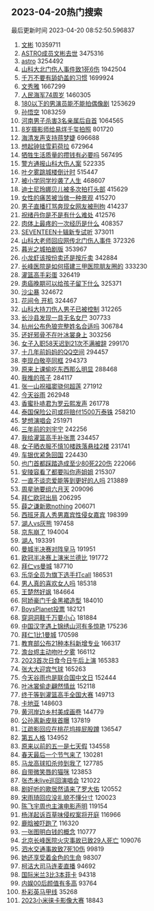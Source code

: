 ## 2023-04-20热门搜索 
最后更新时间 2023-04-20 08:52:50.596837 
1. [文彬](https://s.weibo.com/weibo?q=%E6%96%87%E5%BD%AC&t=31&band_rank=1&Refer=top) 10359711
1. [ASTRO成员文彬去世](https://s.weibo.com/weibo?q=%23ASTRO%E6%88%90%E5%91%98%E6%96%87%E5%BD%AC%E5%8E%BB%E4%B8%96%23&t=31&band_rank=1&Refer=top) 3475316
1. [astro](https://s.weibo.com/weibo?q=astro&t=31&band_rank=2&Refer=top) 3254492
1. [山科大北门伤人事件致1死6伤](https://s.weibo.com/weibo?q=%23%E5%B1%B1%E7%A7%91%E5%A4%A7%E5%8C%97%E9%97%A8%E4%BC%A4%E4%BA%BA%E4%BA%8B%E4%BB%B6%E8%87%B41%E6%AD%BB6%E4%BC%A4%23&t=31&band_rank=11&Refer=top) 1942504
1. [千万不要有舔奶盖的习惯](https://s.weibo.com/weibo?q=%23%E5%8D%83%E4%B8%87%E4%B8%8D%E8%A6%81%E6%9C%89%E8%88%94%E5%A5%B6%E7%9B%96%E7%9A%84%E4%B9%A0%E6%83%AF%23&t=31&band_rank=1&Refer=top) 1699924
1. [文秀雅](https://s.weibo.com/weibo?q=%E6%96%87%E7%A7%80%E9%9B%85&t=31&band_rank=7&Refer=top) 1667299
1. [人民海军74周岁](https://s.weibo.com/weibo?q=%23%E4%BA%BA%E6%B0%91%E6%B5%B7%E5%86%9B74%E5%91%A8%E5%B2%81%23&t=31&band_rank=3&Refer=top) 1460305
1. [180以下的男演员能不能拍偶像剧](https://s.weibo.com/weibo?q=%23180%E4%BB%A5%E4%B8%8B%E7%9A%84%E7%94%B7%E6%BC%94%E5%91%98%E8%83%BD%E4%B8%8D%E8%83%BD%E6%8B%8D%E5%81%B6%E5%83%8F%E5%89%A7%23&t=31&band_rank=2&Refer=top) 1253629
1. [孙悟空](https://s.weibo.com/weibo?q=%E5%AD%99%E6%82%9F%E7%A9%BA&t=31&band_rank=8&Refer=top) 1083259
1. [河南男子杀害3名亲属后自首](https://s.weibo.com/weibo?q=%23%E6%B2%B3%E5%8D%97%E7%94%B7%E5%AD%90%E6%9D%80%E5%AE%B33%E5%90%8D%E4%BA%B2%E5%B1%9E%E5%90%8E%E8%87%AA%E9%A6%96%23&t=31&band_rank=4&Refer=top) 1064565
1. [8岁摄影师给易烊千玺拍照](https://s.weibo.com/weibo?q=%238%E5%B2%81%E6%91%84%E5%BD%B1%E5%B8%88%E7%BB%99%E6%98%93%E7%83%8A%E5%8D%83%E7%8E%BA%E6%8B%8D%E7%85%A7%23&t=31&band_rank=5&Refer=top) 801720
1. [海清发声支持蒋梦婕](https://s.weibo.com/weibo?q=%23%E6%B5%B7%E6%B8%85%E5%8F%91%E5%A3%B0%E6%94%AF%E6%8C%81%E8%92%8B%E6%A2%A6%E5%A9%95%23&t=31&band_rank=6&Refer=top) 696688
1. [想起钟铉雪莉荷拉](https://s.weibo.com/weibo?q=%E6%83%B3%E8%B5%B7%E9%92%9F%E9%93%89%E9%9B%AA%E8%8E%89%E8%8D%B7%E6%8B%89&t=31&band_rank=6&Refer=top) 672964
1. [牺牲生活质量的攒钱有必要吗](https://s.weibo.com/weibo?q=%23%E7%89%BA%E7%89%B2%E7%94%9F%E6%B4%BB%E8%B4%A8%E9%87%8F%E7%9A%84%E6%94%92%E9%92%B1%E6%9C%89%E5%BF%85%E8%A6%81%E5%90%97%23&t=31&band_rank=20&Refer=top) 567495
1. [警方通报山科大伤人案](https://s.weibo.com/weibo?q=%E8%AD%A6%E6%96%B9%E9%80%9A%E6%8A%A5%E5%B1%B1%E7%A7%91%E5%A4%A7%E4%BC%A4%E4%BA%BA%E6%A1%88&t=31&band_rank=49&Refer=top) 522335
1. [叶夕雾跳城楼倒计时](https://s.weibo.com/weibo?q=%23%E5%8F%B6%E5%A4%95%E9%9B%BE%E8%B7%B3%E5%9F%8E%E6%A5%BC%E5%80%92%E8%AE%A1%E6%97%B6%23&t=31&band_rank=7&Refer=top) 515447
1. [被小学同学抄袭了人生](https://s.weibo.com/weibo?q=%23%E8%A2%AB%E5%B0%8F%E5%AD%A6%E5%90%8C%E5%AD%A6%E6%8A%84%E8%A2%AD%E4%BA%86%E4%BA%BA%E7%94%9F%23&t=31&band_rank=12&Refer=top) 468607
1. [迪士尼玲娜贝儿被多次拍打头部](https://s.weibo.com/weibo?q=%23%E8%BF%AA%E5%A3%AB%E5%B0%BC%E7%8E%B2%E5%A8%9C%E8%B4%9D%E5%84%BF%E8%A2%AB%E5%A4%9A%E6%AC%A1%E6%8B%8D%E6%89%93%E5%A4%B4%E9%83%A8%23&t=31&band_rank=10&Refer=top) 415629
1. [女性的痛苦被当做一种景观](https://s.weibo.com/weibo?q=%E5%A5%B3%E6%80%A7%E7%9A%84%E7%97%9B%E8%8B%A6%E8%A2%AB%E5%BD%93%E5%81%9A%E4%B8%80%E7%A7%8D%E6%99%AF%E8%A7%82&t=31&band_rank=12&Refer=top) 415270
1. [男子直播打骂奔现女网友被刑拘](https://s.weibo.com/weibo?q=%23%E7%94%B7%E5%AD%90%E7%9B%B4%E6%92%AD%E6%89%93%E9%AA%82%E5%A5%94%E7%8E%B0%E5%A5%B3%E7%BD%91%E5%8F%8B%E8%A2%AB%E5%88%91%E6%8B%98%23&t=31&band_rank=13&Refer=top) 414237
1. [祝绪丹你是不是有什么难处](https://s.weibo.com/weibo?q=%23%E7%A5%9D%E7%BB%AA%E4%B8%B9%E4%BD%A0%E6%98%AF%E4%B8%8D%E6%98%AF%E6%9C%89%E4%BB%80%E4%B9%88%E9%9A%BE%E5%A4%84%23&t=31&band_rank=14&Refer=top) 412576
1. [肉体上最疼的一次经历是什么](https://s.weibo.com/weibo?q=%23%E8%82%89%E4%BD%93%E4%B8%8A%E6%9C%80%E7%96%BC%E7%9A%84%E4%B8%80%E6%AC%A1%E7%BB%8F%E5%8E%86%E6%98%AF%E4%BB%80%E4%B9%88%23&t=31&band_rank=9&Refer=top) 408357
1. [SEVENTEEN十辑新专试听](https://s.weibo.com/weibo?q=%23SEVENTEEN%E5%8D%81%E8%BE%91%E6%96%B0%E4%B8%93%E8%AF%95%E5%90%AC%23&t=31&band_rank=10&Refer=top) 373011
1. [山科大老师回应网传北门伤人事件](https://s.weibo.com/weibo?q=%23%E5%B1%B1%E7%A7%91%E5%A4%A7%E8%80%81%E5%B8%88%E5%9B%9E%E5%BA%94%E7%BD%91%E4%BC%A0%E5%8C%97%E9%97%A8%E4%BC%A4%E4%BA%BA%E4%BA%8B%E4%BB%B6%23&t=31&band_rank=11&Refer=top) 372326
1. [暮光之城拍剧版](https://s.weibo.com/weibo?q=%23%E6%9A%AE%E5%85%89%E4%B9%8B%E5%9F%8E%E6%8B%8D%E5%89%A7%E7%89%88%23&t=31&band_rank=15&Refer=top) 353967
1. [小龙虾该按份卖还是按斤卖](https://s.weibo.com/weibo?q=%23%E5%B0%8F%E9%BE%99%E8%99%BE%E8%AF%A5%E6%8C%89%E4%BB%BD%E5%8D%96%E8%BF%98%E6%98%AF%E6%8C%89%E6%96%A4%E5%8D%96%23&t=31&band_rank=16&Refer=top) 342884
1. [长峰医院是如何搭建三甲医院朋友圈的](https://s.weibo.com/weibo?q=%23%E9%95%BF%E5%B3%B0%E5%8C%BB%E9%99%A2%E6%98%AF%E5%A6%82%E4%BD%95%E6%90%AD%E5%BB%BA%E4%B8%89%E7%94%B2%E5%8C%BB%E9%99%A2%E6%9C%8B%E5%8F%8B%E5%9C%88%E7%9A%84%23&t=31&band_rank=49&Refer=top) 333230
1. [灌篮高手彩蛋](https://s.weibo.com/weibo?q=%E7%81%8C%E7%AF%AE%E9%AB%98%E6%89%8B%E5%BD%A9%E8%9B%8B&t=31&band_rank=32&Refer=top) 326419
1. [患癌晚期可以给孩子留下什么](https://s.weibo.com/weibo?q=%E6%82%A3%E7%99%8C%E6%99%9A%E6%9C%9F%E5%8F%AF%E4%BB%A5%E7%BB%99%E5%AD%A9%E5%AD%90%E7%95%99%E4%B8%8B%E4%BB%80%E4%B9%88&t=31&band_rank=49&Refer=top) 325371
1. [沙尘暴](https://s.weibo.com/weibo?q=%E6%B2%99%E5%B0%98%E6%9A%B4&t=31&band_rank=18&Refer=top) 324672
1. [花间令 开机](https://s.weibo.com/weibo?q=%E8%8A%B1%E9%97%B4%E4%BB%A4%20%E5%BC%80%E6%9C%BA&t=31&band_rank=13&Refer=top) 324467
1. [山科大持刀伤人男子已被控制](https://s.weibo.com/weibo?q=%23%E5%B1%B1%E7%A7%91%E5%A4%A7%E6%8C%81%E5%88%80%E4%BC%A4%E4%BA%BA%E7%94%B7%E5%AD%90%E5%B7%B2%E8%A2%AB%E6%8E%A7%E5%88%B6%23&t=31&band_rank=15&Refer=top) 312265
1. [长沙县发现一具无名女尸](https://s.weibo.com/weibo?q=%23%E9%95%BF%E6%B2%99%E5%8E%BF%E5%8F%91%E7%8E%B0%E4%B8%80%E5%85%B7%E6%97%A0%E5%90%8D%E5%A5%B3%E5%B0%B8%23&t=31&band_rank=21&Refer=top) 307733
1. [杭州公布色狼完整姓名合适吗](https://s.weibo.com/weibo?q=%23%E6%9D%AD%E5%B7%9E%E5%85%AC%E5%B8%83%E8%89%B2%E7%8B%BC%E5%AE%8C%E6%95%B4%E5%A7%93%E5%90%8D%E5%90%88%E9%80%82%E5%90%97%23&t=31&band_rank=14&Refer=top) 306784
1. [还好邪骨不在叶冰裳身上](https://s.weibo.com/weibo?q=%23%E8%BF%98%E5%A5%BD%E9%82%AA%E9%AA%A8%E4%B8%8D%E5%9C%A8%E5%8F%B6%E5%86%B0%E8%A3%B3%E8%BA%AB%E4%B8%8A%23&t=31&band_rank=15&Refer=top) 303256
1. [女子入职58天迟到21次不满被辞](https://s.weibo.com/weibo?q=%23%E5%A5%B3%E5%AD%90%E5%85%A5%E8%81%8C58%E5%A4%A9%E8%BF%9F%E5%88%B021%E6%AC%A1%E4%B8%8D%E6%BB%A1%E8%A2%AB%E8%BE%9E%23&t=31&band_rank=22&Refer=top) 299170
1. [十几年前妈妈的QQ空间](https://s.weibo.com/weibo?q=%E5%8D%81%E5%87%A0%E5%B9%B4%E5%89%8D%E5%A6%88%E5%A6%88%E7%9A%84QQ%E7%A9%BA%E9%97%B4&t=31&band_rank=16&Refer=top) 294457
1. [李现白敬亭同框](https://s.weibo.com/weibo?q=%23%E6%9D%8E%E7%8E%B0%E7%99%BD%E6%95%AC%E4%BA%AD%E5%90%8C%E6%A1%86%23&t=31&band_rank=17&Refer=top) 294373
1. [原来上课偷吃东西那么明显](https://s.weibo.com/weibo?q=%23%E5%8E%9F%E6%9D%A5%E4%B8%8A%E8%AF%BE%E5%81%B7%E5%90%83%E4%B8%9C%E8%A5%BF%E9%82%A3%E4%B9%88%E6%98%8E%E6%98%BE%23&t=31&band_rank=22&Refer=top) 288468
1. [我推的孩子](https://s.weibo.com/weibo?q=%23%E6%88%91%E6%8E%A8%E7%9A%84%E5%AD%A9%E5%AD%90%23&t=31&band_rank=24&Refer=top) 284117
1. [张一山祝福窦骁何超莲](https://s.weibo.com/weibo?q=%23%E5%BC%A0%E4%B8%80%E5%B1%B1%E7%A5%9D%E7%A6%8F%E7%AA%A6%E9%AA%81%E4%BD%95%E8%B6%85%E8%8E%B2%23&t=31&band_rank=18&Refer=top) 271912
1. [今天谷雨](https://s.weibo.com/weibo?q=%23%E4%BB%8A%E5%A4%A9%E8%B0%B7%E9%9B%A8%23&t=31&band_rank=10&Refer=top) 262948
1. [香蜜扑哧君为罗云熙发声](https://s.weibo.com/weibo?q=%23%E9%A6%99%E8%9C%9C%E6%89%91%E5%93%A7%E5%90%9B%E4%B8%BA%E7%BD%97%E4%BA%91%E7%86%99%E5%8F%91%E5%A3%B0%23&t=31&band_rank=19&Refer=top) 261778
1. [泰国保险公司或将赔付1500万泰铢](https://s.weibo.com/weibo?q=%23%E6%B3%B0%E5%9B%BD%E4%BF%9D%E9%99%A9%E5%85%AC%E5%8F%B8%E6%88%96%E5%B0%86%E8%B5%94%E4%BB%981500%E4%B8%87%E6%B3%B0%E9%93%A2%23&t=31&band_rank=49&Refer=top) 258210
1. [梦想演唱会](https://s.weibo.com/weibo?q=%E6%A2%A6%E6%83%B3%E6%BC%94%E5%94%B1%E4%BC%9A&t=31&band_rank=18&Refer=top) 251971
1. [三年前的刘宇宁](https://s.weibo.com/weibo?q=%23%E4%B8%89%E5%B9%B4%E5%89%8D%E7%9A%84%E5%88%98%E5%AE%87%E5%AE%81%23&t=31&band_rank=34&Refer=top) 242256
1. [我给灌篮高手补张票](https://s.weibo.com/weibo?q=%23%E6%88%91%E7%BB%99%E7%81%8C%E7%AF%AE%E9%AB%98%E6%89%8B%E8%A1%A5%E5%BC%A0%E7%A5%A8%23&t=31&band_rank=23&Refer=top) 234457
1. [女子晒衣服不慎10楼跌落悬挂2楼](https://s.weibo.com/weibo?q=%23%E5%A5%B3%E5%AD%90%E6%99%92%E8%A1%A3%E6%9C%8D%E4%B8%8D%E6%85%8E10%E6%A5%BC%E8%B7%8C%E8%90%BD%E6%82%AC%E6%8C%822%E6%A5%BC%23&t=31&band_rank=48&Refer=top) 231741
1. [车银优紧急回国](https://s.weibo.com/weibo?q=%23%E8%BD%A6%E9%93%B6%E4%BC%98%E7%B4%A7%E6%80%A5%E5%9B%9E%E5%9B%BD%23&t=31&band_rank=31&Refer=top) 224430
1. [也门首都踩踏造成至少80死220伤](https://s.weibo.com/weibo?q=%23%E4%B9%9F%E9%97%A8%E9%A6%96%E9%83%BD%E8%B8%A9%E8%B8%8F%E9%80%A0%E6%88%90%E8%87%B3%E5%B0%9180%E6%AD%BB220%E4%BC%A4%23&t=31&band_rank=32&Refer=top) 222066
1. [安陵容看了都要叫你声姐姐](https://s.weibo.com/weibo?q=%23%E5%AE%89%E9%99%B5%E5%AE%B9%E7%9C%8B%E4%BA%86%E9%83%BD%E8%A6%81%E5%8F%AB%E4%BD%A0%E5%A3%B0%E5%A7%90%E5%A7%90%23&t=31&band_rank=33&Refer=top) 215307
1. [一直不谈恋爱能等到更好的人吗](https://s.weibo.com/weibo?q=%23%E4%B8%80%E7%9B%B4%E4%B8%8D%E8%B0%88%E6%81%8B%E7%88%B1%E8%83%BD%E7%AD%89%E5%88%B0%E6%9B%B4%E5%A5%BD%E7%9A%84%E4%BA%BA%E5%90%97%23&t=31&band_rank=21&Refer=top) 213889
1. [周星驰要组六月天](https://s.weibo.com/weibo?q=%23%E5%91%A8%E6%98%9F%E9%A9%B0%E8%A6%81%E7%BB%84%E5%85%AD%E6%9C%88%E5%A4%A9%23&t=31&band_rank=34&Refer=top) 209096
1. [拜仁欧冠出局](https://s.weibo.com/weibo?q=%E6%8B%9C%E4%BB%81%E6%AC%A7%E5%86%A0%E5%87%BA%E5%B1%80&t=31&band_rank=19&Refer=top) 206295
1. [薛之谦新歌nothing](https://s.weibo.com/weibo?q=%23%E8%96%9B%E4%B9%8B%E8%B0%A6%E6%96%B0%E6%AD%8Cnothing%23&t=31&band_rank=36&Refer=top) 206071
1. [西班牙真人秀男嘉宾性侵女嘉宾](https://s.weibo.com/weibo?q=%23%E8%A5%BF%E7%8F%AD%E7%89%99%E7%9C%9F%E4%BA%BA%E7%A7%80%E7%94%B7%E5%98%89%E5%AE%BE%E6%80%A7%E4%BE%B5%E5%A5%B3%E5%98%89%E5%AE%BE%23&t=31&band_rank=29&Refer=top) 198399
1. [湖人vs灰熊](https://s.weibo.com/weibo?q=%23%E6%B9%96%E4%BA%BAvs%E7%81%B0%E7%86%8A%23&t=31&band_rank=37&Refer=top) 197458
1. [京东崩了](https://s.weibo.com/weibo?q=%E4%BA%AC%E4%B8%9C%E5%B4%A9%E4%BA%86&t=31&band_rank=20&Refer=top) 194004
1. [湖人](https://s.weibo.com/weibo?q=%E6%B9%96%E4%BA%BA&t=31&band_rank=38&Refer=top) 193391
1. [曼城半决赛对阵皇马](https://s.weibo.com/weibo?q=%23%E6%9B%BC%E5%9F%8E%E5%8D%8A%E5%86%B3%E8%B5%9B%E5%AF%B9%E9%98%B5%E7%9A%87%E9%A9%AC%23&t=31&band_rank=20&Refer=top) 191951
1. [欧冠半决赛上演米兰德比](https://s.weibo.com/weibo?q=%23%E6%AC%A7%E5%86%A0%E5%8D%8A%E5%86%B3%E8%B5%9B%E4%B8%8A%E6%BC%94%E7%B1%B3%E5%85%B0%E5%BE%B7%E6%AF%94%23&t=31&band_rank=34&Refer=top) 191772
1. [拜仁vs曼城](https://s.weibo.com/weibo?q=%23%E6%8B%9C%E4%BB%81vs%E6%9B%BC%E5%9F%8E%23&t=31&band_rank=19&Refer=top) 187710
1. [乐华全员为旗下选手打call](https://s.weibo.com/weibo?q=%23%E4%B9%90%E5%8D%8E%E5%85%A8%E5%91%98%E4%B8%BA%E6%97%97%E4%B8%8B%E9%80%89%E6%89%8B%E6%89%93call%23&t=31&band_rank=24&Refer=top) 186531
1. [男人真的喜欢女人吗](https://s.weibo.com/weibo?q=%E7%94%B7%E4%BA%BA%E7%9C%9F%E7%9A%84%E5%96%9C%E6%AC%A2%E5%A5%B3%E4%BA%BA%E5%90%97&t=31&band_rank=25&Refer=top) 185318
1. [王楚然好飒](https://s.weibo.com/weibo?q=%E7%8E%8B%E6%A5%9A%E7%84%B6%E5%A5%BD%E9%A3%92&t=31&band_rank=26&Refer=top) 184664
1. [阿娇豪门千金黑裙造型](https://s.weibo.com/weibo?q=%23%E9%98%BF%E5%A8%87%E8%B1%AA%E9%97%A8%E5%8D%83%E9%87%91%E9%BB%91%E8%A3%99%E9%80%A0%E5%9E%8B%23&t=31&band_rank=27&Refer=top) 184010
1. [BoysPlanet投票](https://s.weibo.com/weibo?q=BoysPlanet%E6%8A%95%E7%A5%A8&t=31&band_rank=28&Refer=top) 182121
1. [穿洞洞鞋千万要小心](https://s.weibo.com/weibo?q=%23%E7%A9%BF%E6%B4%9E%E6%B4%9E%E9%9E%8B%E5%8D%83%E4%B8%87%E8%A6%81%E5%B0%8F%E5%BF%83%23&t=31&band_rank=33&Refer=top) 181884
1. [中国汉字遇上锦绣山河有多惊艳](https://s.weibo.com/weibo?q=%23%E4%B8%AD%E5%9B%BD%E6%B1%89%E5%AD%97%E9%81%87%E4%B8%8A%E9%94%A6%E7%BB%A3%E5%B1%B1%E6%B2%B3%E6%9C%89%E5%A4%9A%E6%83%8A%E8%89%B3%23&t=31&band_rank=43&Refer=top) 175236
1. [拜仁1比1曼城](https://s.weibo.com/weibo?q=%23%E6%8B%9C%E4%BB%811%E6%AF%941%E6%9B%BC%E5%9F%8E%23&t=31&band_rank=25&Refer=top) 170598
1. [教育部公布21种本科新增专业](https://s.weibo.com/weibo?q=%23%E6%95%99%E8%82%B2%E9%83%A8%E5%85%AC%E5%B8%8321%E7%A7%8D%E6%9C%AC%E7%A7%91%E6%96%B0%E5%A2%9E%E4%B8%93%E4%B8%9A%23&t=31&band_rank=30&Refer=top) 166317
1. [澹台烬主动吻叶夕雾](https://s.weibo.com/weibo?q=%23%E6%BE%B9%E5%8F%B0%E7%83%AC%E4%B8%BB%E5%8A%A8%E5%90%BB%E5%8F%B6%E5%A4%95%E9%9B%BE%23&t=31&band_rank=31&Refer=top) 166112
1. [2023首次日食今日午后上演](https://s.weibo.com/weibo?q=%232023%E9%A6%96%E6%AC%A1%E6%97%A5%E9%A3%9F%E4%BB%8A%E6%97%A5%E5%8D%88%E5%90%8E%E4%B8%8A%E6%BC%94%23&t=31&band_rank=45&Refer=top) 165383
1. [张大大迎宾气球](https://s.weibo.com/weibo?q=%23%E5%BC%A0%E5%A4%A7%E5%A4%A7%E8%BF%8E%E5%AE%BE%E6%B0%94%E7%90%83%23&t=31&band_rank=32&Refer=top) 165263
1. [今天谷雨也是联合国中文日](https://s.weibo.com/weibo?q=%23%E4%BB%8A%E5%A4%A9%E8%B0%B7%E9%9B%A8%E4%B9%9F%E6%98%AF%E8%81%94%E5%90%88%E5%9B%BD%E4%B8%AD%E6%96%87%E6%97%A5%23&t=31&band_rank=30&Refer=top) 152444
1. [叶冰裳偷走翩然情丝](https://s.weibo.com/weibo?q=%23%E5%8F%B6%E5%86%B0%E8%A3%B3%E5%81%B7%E8%B5%B0%E7%BF%A9%E7%84%B6%E6%83%85%E4%B8%9D%23&t=31&band_rank=48&Refer=top) 152118
1. [终于等到灌篮高手全国大赛](https://s.weibo.com/weibo?q=%23%E7%BB%88%E4%BA%8E%E7%AD%89%E5%88%B0%E7%81%8C%E7%AF%AE%E9%AB%98%E6%89%8B%E5%85%A8%E5%9B%BD%E5%A4%A7%E8%B5%9B%23&t=31&band_rank=35&Refer=top) 149713
1. [卡地亚](https://s.weibo.com/weibo?q=%E5%8D%A1%E5%9C%B0%E4%BA%9A&t=31&band_rank=36&Refer=top) 148603
1. [黄河岸边乡村美成画卷](https://s.weibo.com/weibo?q=%23%E9%BB%84%E6%B2%B3%E5%B2%B8%E8%BE%B9%E4%B9%A1%E6%9D%91%E7%BE%8E%E6%88%90%E7%94%BB%E5%8D%B7%23&t=31&band_rank=33&Refer=top) 144779
1. [公孙离新皮肤首曝](https://s.weibo.com/weibo?q=%23%E5%85%AC%E5%AD%99%E7%A6%BB%E6%96%B0%E7%9A%AE%E8%82%A4%E9%A6%96%E6%9B%9D%23&t=31&band_rank=37&Refer=top) 137819
1. [江疏影回应在桃花坞摔屁股蹲](https://s.weibo.com/weibo?q=%23%E6%B1%9F%E7%96%8F%E5%BD%B1%E5%9B%9E%E5%BA%94%E5%9C%A8%E6%A1%83%E8%8A%B1%E5%9D%9E%E6%91%94%E5%B1%81%E8%82%A1%E8%B9%B2%23&t=31&band_rank=38&Refer=top) 136547
1. [第五人格](https://s.weibo.com/weibo?q=%E7%AC%AC%E4%BA%94%E4%BA%BA%E6%A0%BC&t=31&band_rank=50&Refer=top) 134952
1. [原来以前的五一是七天假](https://s.weibo.com/weibo?q=%23%E5%8E%9F%E6%9D%A5%E4%BB%A5%E5%89%8D%E7%9A%84%E4%BA%94%E4%B8%80%E6%98%AF%E4%B8%83%E5%A4%A9%E5%81%87%23&t=31&band_rank=39&Refer=top) 134558
1. [春天最后一个节气来了](https://s.weibo.com/weibo?q=%23%E6%98%A5%E5%A4%A9%E6%9C%80%E5%90%8E%E4%B8%80%E4%B8%AA%E8%8A%82%E6%B0%94%E6%9D%A5%E4%BA%86%23&t=31&band_rank=36&Refer=top) 130281
1. [马龙高球扣杀帅到我了](https://s.weibo.com/weibo?q=%23%E9%A9%AC%E9%BE%99%E9%AB%98%E7%90%83%E6%89%A3%E6%9D%80%E5%B8%85%E5%88%B0%E6%88%91%E4%BA%86%23&t=31&band_rank=40&Refer=top) 127785
1. [自带微笑唇的猫咪](https://s.weibo.com/weibo?q=%23%E8%87%AA%E5%B8%A6%E5%BE%AE%E7%AC%91%E5%94%87%E7%9A%84%E7%8C%AB%E5%92%AA%23&t=31&band_rank=46&Refer=top) 123853
1. [张杰未live巡回演唱会](https://s.weibo.com/weibo?q=%E5%BC%A0%E6%9D%B0%E6%9C%AAlive%E5%B7%A1%E5%9B%9E%E6%BC%94%E5%94%B1%E4%BC%9A&t=31&band_rank=41&Refer=top) 121022
1. [剧好听的歌居然请来了罗大佑](https://s.weibo.com/weibo?q=%23%E5%89%A7%E5%A5%BD%E5%90%AC%E7%9A%84%E6%AD%8C%E5%B1%85%E7%84%B6%E8%AF%B7%E6%9D%A5%E4%BA%86%E7%BD%97%E5%A4%A7%E4%BD%91%23&t=31&band_rank=42&Refer=top) 120552
1. [宋雨琦回应没礼貌不懂分寸](https://s.weibo.com/weibo?q=%23%E5%AE%8B%E9%9B%A8%E7%90%A6%E5%9B%9E%E5%BA%94%E6%B2%A1%E7%A4%BC%E8%B2%8C%E4%B8%8D%E6%87%82%E5%88%86%E5%AF%B8%23&t=31&band_rank=43&Refer=top) 120023
1. [陈飞宇周也主演电影声明](https://s.weibo.com/weibo?q=%23%E9%99%88%E9%A3%9E%E5%AE%87%E5%91%A8%E4%B9%9F%E4%B8%BB%E6%BC%94%E7%94%B5%E5%BD%B1%E5%A3%B0%E6%98%8E%23&t=31&band_rank=44&Refer=top) 119154
1. [杨洋起诉百草味侵权案将开庭](https://s.weibo.com/weibo?q=%23%E6%9D%A8%E6%B4%8B%E8%B5%B7%E8%AF%89%E7%99%BE%E8%8D%89%E5%91%B3%E4%BE%B5%E6%9D%83%E6%A1%88%E5%B0%86%E5%BC%80%E5%BA%AD%23&t=31&band_rank=38&Refer=top) 116966
1. [鹿晗被吓跑了](https://s.weibo.com/weibo?q=%23%E9%B9%BF%E6%99%97%E8%A2%AB%E5%90%93%E8%B7%91%E4%BA%86%23&t=31&band_rank=43&Refer=top) 116320
1. [一张图明白钱的概念](https://s.weibo.com/weibo?q=%E4%B8%80%E5%BC%A0%E5%9B%BE%E6%98%8E%E7%99%BD%E9%92%B1%E7%9A%84%E6%A6%82%E5%BF%B5&t=31&band_rank=48&Refer=top) 110777
1. [北京长峰医院火灾事故已致29人死亡](https://s.weibo.com/weibo?q=%23%E5%8C%97%E4%BA%AC%E9%95%BF%E5%B3%B0%E5%8C%BB%E9%99%A2%E7%81%AB%E7%81%BE%E4%BA%8B%E6%95%85%E5%B7%B2%E8%87%B429%E4%BA%BA%E6%AD%BB%E4%BA%A1%23&t=31&band_rank=45&Refer=top) 109076
1. [泗水交通事故致7死10伤](https://s.weibo.com/weibo?q=%23%E6%B3%97%E6%B0%B4%E4%BA%A4%E9%80%9A%E4%BA%8B%E6%95%85%E8%87%B47%E6%AD%BB10%E4%BC%A4%23&t=31&band_rank=47&Refer=top) 99819
1. [她还享受着金色的生命](https://s.weibo.com/weibo?q=%E5%A5%B9%E8%BF%98%E4%BA%AB%E5%8F%97%E7%9D%80%E9%87%91%E8%89%B2%E7%9A%84%E7%94%9F%E5%91%BD&t=31&band_rank=49&Refer=top) 98307
1. [柯洁大司马连麦直播](https://s.weibo.com/weibo?q=%23%E6%9F%AF%E6%B4%81%E5%A4%A7%E5%8F%B8%E9%A9%AC%E8%BF%9E%E9%BA%A6%E7%9B%B4%E6%92%AD%23&t=31&band_rank=50&Refer=top) 94692
1. [国际米兰3比3本菲卡](https://s.weibo.com/weibo?q=%23%E5%9B%BD%E9%99%85%E7%B1%B3%E5%85%B03%E6%AF%943%E6%9C%AC%E8%8F%B2%E5%8D%A1%23&t=31&band_rank=48&Refer=top) 94318
1. [内娱00后颜值有多高](https://s.weibo.com/weibo?q=%23%E5%86%85%E5%A8%B100%E5%90%8E%E9%A2%9C%E5%80%BC%E6%9C%89%E5%A4%9A%E9%AB%98%23&t=31&band_rank=48&Refer=top) 93764
1. [朴彩英马甲线](https://s.weibo.com/weibo?q=%23%E6%9C%B4%E5%BD%A9%E8%8B%B1%E9%A9%AC%E7%94%B2%E7%BA%BF%23&t=31&band_rank=44&Refer=top) 35268
1. [2023小米徕卡影像大赛](https://s.weibo.com/weibo?q=%232023%E5%B0%8F%E7%B1%B3%E5%BE%95%E5%8D%A1%E5%BD%B1%E5%83%8F%E5%A4%A7%E8%B5%9B%23&t=31&band_rank=46&Refer=top) 18843
